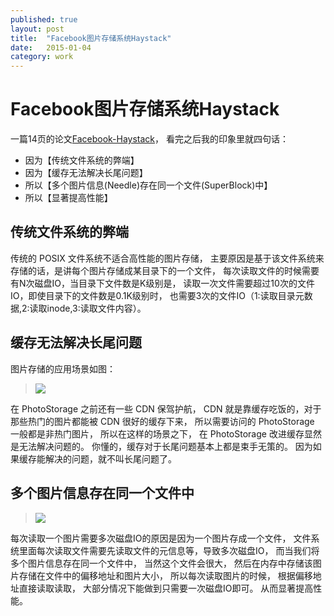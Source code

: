 ```yaml
---
published: true
layout: post
title:  "Facebook图片存储系统Haystack"
date:   2015-01-04
category: work
---
```


# Facebook图片存储系统Haystack

一篇14页的论文[Facebook-Haystack]，
看完之后我的印象里就四句话： 

+ 因为【传统文件系统的弊端】
+ 因为【缓存无法解决长尾问题】
+ 所以【多个图片信息(Needle)存在同一个文件(SuperBlock)中】
+ 所以【显著提高性能】

## 传统文件系统的弊端

传统的 POSIX 文件系统不适合高性能的图片存储，
主要原因是基于该文件系统来存储的话，是讲每个图片存储成某目录下的一个文件，
每次读取文件的时候需要有N次磁盘IO，当目录下文件数是K级别是，
读取一次文件需要超过10次的文件IO，即使目录下的文件数是0.1K级别时，
也需要3次的文件IO（1:读取目录元数据,2:读取inode,3:读取文件内容）。

## 缓存无法解决长尾问题

图片存储的应用场景如图：

> <img
src="http://images.yanyiwu.com/57e1b0d39d_haystack-fig1.png"/>

在 PhotoStorage 之前还有一些 CDN 保驾护航，
CDN 就是靠缓存吃饭的，对于那些热门的图片都能被 CDN 很好的缓存下来，
所以需要访问的 PhotoStorage 一般都是非热门图片，
所以在这样的场景之下，
在 PhotoStorage 改进缓存显然是无法解决问题的。
你懂的，缓存对于长尾问题基本上都是束手无策的。
因为如果缓存能解决的问题，就不叫长尾问题了。


## 多个图片信息存在同一个文件中

> <img
src="http://images.yanyiwu.com/588535155a_haystack-fig5.png"/>

每次读取一个图片需要多次磁盘IO的原因是因为一个图片存成一个文件，
文件系统里面每次读取文件需要先读取文件的元信息等，导致多次磁盘IO，
而当我们将多个图片信息存在同一个文件中，
当然这个文件会很大，
然后在内存中存储该图片存储在文件中的偏移地址和图片大小，
所以每次读取图片的时候，
根据偏移地址直接读取读取，
大部分情况下能做到只需要一次磁盘IO即可。
从而显著提高性能。

[Facebook-Haystack]:http://images.yanyiwu.com/facebook-haystack.pdf

